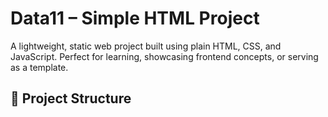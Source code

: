# Data11 – Simple HTML Project

A lightweight, static web project built using plain HTML, CSS, and JavaScript. Perfect for learning, showcasing frontend concepts, or serving as a template.

## 📂 Project Structure

